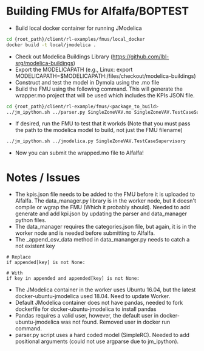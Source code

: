 # Building FMUs for Alfalfa/BOPTEST

* Build local docker container for running JModelica

```bash
cd {root_path}/client/rl-examples/fmus/local_docker
docker build -t local/jmodelica .
```

* Check out Modelica Buildings Library (https://github.com/lbl-srg/modelica-buildings)
* Export the MODELICAPATH (e.g., Linux: export MODELICAPATH=$MODELICAPATH:/files/checkout/modelica-buildings)
* Construct and test the model in Dymola using the .mo file
* Build the FMU using the following command. This will generate the wrapper.mo project that will be used which includes the KPIs JSON file.

```bash
cd {root_path}/client/rl-example/fmus/<package_to_build>
../jm_ipython.sh ../parser.py SingleZoneVAV.mo SingleZoneVAV.TestCaseSupervisory
```

* If desired, run the FMU to test that it workds (Note that you must pass the path to the modelica model to build, not just the FMU filename)
```bash
../jm_ipython.sh ../jmodelica.py SingleZoneVAV.TestCaseSupervisory
```

* Now you can submit the wrapped.mo file to Alfalfa!


# Notes / Issues

* The kpis.json file needs to be added to the FMU before it is uploaded to Alfalfa. The data_manager.py library is in the worker node, but it doesn't compile or wgrap the FMU (Which it probably should). Needed to add generate and add kpi.json by updating the parser and data_manager python files.
* The data_manager requires the categories.json file, but again, it is in the worker node and is needed before submitting to Alfalfa.
* The _append_csv_data method in data_mananger.py needs to catch a not existent key

```
# Replace 
if appended[key] is not None:

# With
if key in appended and appended[key] is not None:
```
* The JModelica container in the worker uses Ubuntu 16.04, but the latest docker-ubuntu-jmodelica used 18.04. Need to update Worker. 
* Default JModelica container does not have pandas, needed to fork dockerfile for docker-ubuntu-jmodelica to install pandas
* Pandas requires a valid user, however, the default user in docker-ubuntu-jmodelica was not found. Removed user in docker run command.
* parser.py script uses a hard coded model (SimpleRC). Needed to add positional arguments (could not use argparse due to jm_ipython).

